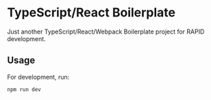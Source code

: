 # TypeScript/React Boilerplate

Just another TypeScript/React/Webpack Boilerplate project for RAPID development.

## Usage

For development, run:

```sh
npm run dev
```